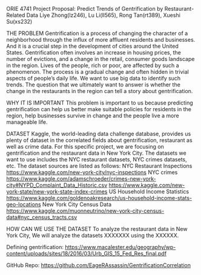 ORIE 4741 Project Proposal: 
Predict Trends of Gentrification by Restaurant-Related Data
Liye Zhong(lz246), Lu Li(ll565), Rong Tan(rt389), Xueshi Su(xs232)

THE PROBLEM
Gentrification is a process of changing the character of a neighborhood through the influx of more affluent residents and businesses. And it is a crucial step in the development of cities around the United States. Gentrification often involves an increase in housing prices, the number of evictions, and a change in the retail, consumer goods landscape in the region. Lives of the people, rich or poor, are affected by such a phenomenon. The process is a gradual change and often hidden in trivial aspects of people’s daily life. We want to use big data to identify such trends. 
The question that we ultimately want to answer is whether the change in the restaurants in the region can tell a story about gentrification. 

WHY IT IS IMPORTANT
This problem is important to us because predicting gentrification can help us better make suitable policies for residents in the region, help businesses survive in change and the people live a more manageable life.

DATASET
Kaggle, the world-leading data challenge database, provides us plenty of dataset in the correlated fields about gentrification, restaurant as well as crime data. 
For this specific project, we are focusing on gentrification and the restaurant data in New York City. The datasets we want to use includes the NYC restaurant datasets, NYC crimes datasets, etc. The dataset sources are listed as follows:
NYC Restaurant Inspections
https://www.kaggle.com/new-york-city/nyc-inspections
NYC crimes 
https://www.kaggle.com/adamschroeder/crimes-new-york-city#NYPD_Complaint_Data_Historic.csv
https://www.kaggle.com/new-york-state/new-york-state-index-crimes
US Household Income Statistics
https://www.kaggle.com/goldenoakresearch/us-household-income-stats-geo-locations
New York City Census Data
https://www.kaggle.com/muonneutrino/new-york-city-census-data#nyc_census_tracts.csv

HOW CAN WE USE THE DATASET
To analyze the restaurant data in New York City, 
We will analyze the datasets XXXXXXX using the XXXXXX.

Defining gentrification: https://www.macalester.edu/geography/wp-content/uploads/sites/18/2016/03/Urb_GIS_15_Fed_Res_final.pdf

GitHub Repo: https://github.com/EageRAssassin/GentrificationCorrelation

